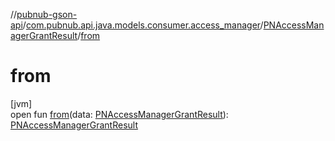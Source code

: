 //[pubnub-gson-api](../../../index.md)/[com.pubnub.api.java.models.consumer.access_manager](../index.md)/[PNAccessManagerGrantResult](index.md)/[from](from.md)

# from

[jvm]\
open fun [from](from.md)(data: [PNAccessManagerGrantResult](../../../../../pubnub-kotlin/pubnub-kotlin-core-api/pubnub-kotlin-core-api/com.pubnub.api.models.consumer.access_manager/-p-n-access-manager-grant-result/index.md)): [PNAccessManagerGrantResult](index.md)
